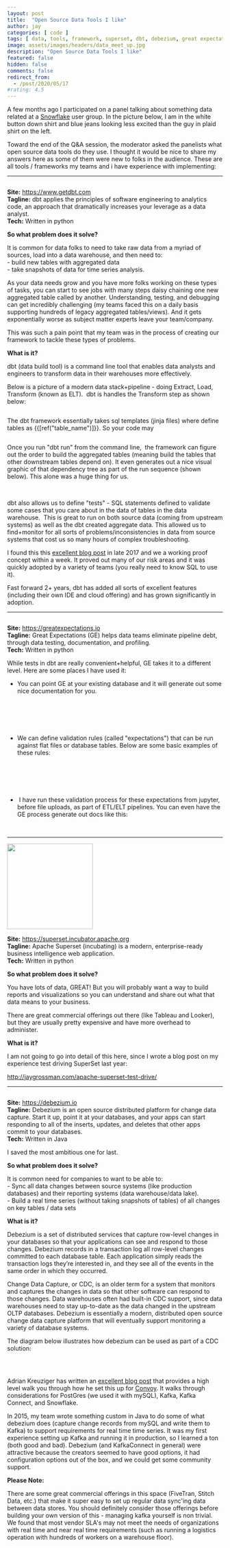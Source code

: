 ```yaml
---
layout: post
title:  "Open Source Data Tools I like"
author: jay
categories: [ code ]
tags: [ data, tools, framework, superset, dbt, debezium, great expectations ] 
image: assets/images/headers/data_meet_up.jpg
description: "Open Source Data Tools I like"
featured: false
hidden: false
comments: false
redirect_from:
  - /post/2020/05/17
#rating: 4.5
---
```




<p>A few months ago I participated on a panel talking about something data related at a <a href="https://www.snowflake.com" target="_blank">Snowflake</a> user group.&nbsp;In the picture below, I am in the white button down shirt and blue jeans looking less excited than the guy in plaid shirt on the left.</p>

<p>Toward the end of the Q&amp;A session, the moderator asked the panelists what open source data tools do they use. I thought it would be nice to share my answers here as some of them were new to folks in the audience. These are all tools / frameworks my teams and i have experience with implementing:</p>
<hr />
<p><img src="{{ site.baseurl }}/assets/images/logos/dbt.png" alt="" /></p>

<p><strong>Site:</strong>&nbsp;<a href="https://www.getdbt.com/" target="_blank">https://www.getdbt.com<br /></a><strong>Tagline:</strong> dbt applies the principles of software engineering to analytics code, an approach that dramatically increases your leverage as a data analyst.<br /><strong>Tech:</strong>&nbsp;Written in python</p>
<p><strong>So what problem does it solve?</strong></p>
<p><strong></strong>It is common for data folks to need to take raw data from a myriad of sources, load into a data warehouse, and then need to:<br />- build new tables with aggregated data<br />- take snapshots of data for time series analysis.&nbsp;</p>
<p>As your data needs grow and you have more folks working on these types of tasks, you can start to see jobs with many steps daisy chaining one new aggregated table called by another. Understanding, testing, and debugging can get incredibly challenging (my teams faced this on a daily basis supporting hundreds of legacy aggregated tables/views). And it gets exponentially worse as subject matter experts leave your team/company.</p>
<p>This was such a pain point that my team was in the process of creating our framework to tackle these types of problems.</p>
<p><strong>What is it?</strong></p>
<p><strong></strong>dbt (data build tool) is a command line tool that enables data analysts and engineers to transform data in their warehouses more effectively.&nbsp;&nbsp;</p>
<p>Below is a picture of a modern data stack+pipeline - doing Extract, Load, Transform (known as ELT).&nbsp; dbt is handles the Transform step as shown below:</p>

<p><img src="{{ site.baseurl }}/assets/images/open_source_tools_1.png" alt="" /></p>

<p>The dbt framework essentially takes sql templates (jinja files) where define tables as {{[ref("table_name")]}}. So your code may&nbsp;</p>

<p><img src="{{ site.baseurl }}/assets/images/open_source_tools_2.gif" alt="" /></p>

<p>Once you run "dbt run" from the command line,&nbsp; the framework can figure out the order to build the aggregated tables (meaning build the tables that other downstream tables depend on). It even generates out a nice visual graphic of that dependency tree as part of the run sequence (shown below). This alone was a huge thing for us.&nbsp;</p>

<p><img src="{{ site.baseurl }}/assets/images/open_source_tools_3.png" alt="" /></p>

<p><br />dbt also allows us to define "tests" - SQL statements defined to validate some cases that you care about in the data of tables in the data warehouse.&nbsp; This is great to run on both source data (coming from upstream systems) as well as the dbt created aggregate data. This allowed us to find+monitor for all sorts of problems/inconsistencies in data from source systems that cost us so many hours of complex troubleshooting.</p>
<p>I found this this&nbsp;<a href="https://blog.getdbt.com/what--exactly--is-dbt-/%20" target="_blank">excellent blog post</a>&nbsp;in late 2017 and we a working proof concept within a week. It proved out many of our risk areas and it was quickly adopted by a variety of teams (you really need to know SQL to use it).</p>
<p>Fast forward 2+ years, dbt has added all sorts of excellent features (including their own IDE and cloud offering) and has grown significantly in adoption.</p>
<hr />

<p><img src="{{ site.baseurl }}/assets/images/logos/great_expectations.png" alt="" /></p>

<p><strong>Site:</strong>&nbsp;<a href="https://greatexpectations.io/" target="_blank">https://greatexpectations.io<br /></a><strong>Tagline:</strong> Great Expectations (GE) helps data teams eliminate pipeline debt, through data testing, documentation, and profiling.<br /><strong>Tech:</strong>&nbsp;Written in python</p>
<p>While tests in dbt are really convenient+helpful, GE takes it to a different level. Here are some places I have used it:</p>
<ul>
<li>You can point GE at your existing database and it will generate out some nice documentation for you.<br /><br />

<p><img src="{{ site.baseurl }}/assets/images/open_source_tools_4.jpg" alt="" /></p>

<br /><br /></li>
<li>We can define validation rules (called "expectations") that can be run against flat files or database tables. Below are some basic examples of these rules:<br /><br />

<p><img src="{{ site.baseurl }}/assets/images/open_source_tools_5.png" alt="" /></p>

<br /><br /></li>
<li>&nbsp;I have run these validation process for these expectations from jupyter, before file uploads, as part of ETL/ELT pipelines. You can even have the GE process generate out docs like this:<br /><br />

<p><img src="{{ site.baseurl }}/assets/images/open_source_tools_6.png" alt="" /></p>

</li>
</ul>
<hr />

<p><img src="{{ site.baseurl }}/assets/images/logos/superset.png" alt="" width=200 /></p>

<p><strong>Site:</strong>&nbsp;<a href="https://superset.incubator.apache.org/" target="_blank">https://superset.incubator.apache.org<br /></a><strong>Tagline:</strong> Apache Superset (incubating) is a modern, enterprise-ready business intelligence web application.<br /><strong>Tech:</strong>&nbsp;Written in python</p>
<p><strong>So what problem does it solve?</strong></p>
<p><strong></strong>You have lots of data, GREAT! But you will probably want a way to build reports and visualizations so you can understand and share out what that data means to your business.</p>
<p>There are great commercial offerings out there (like Tableau and Looker), but they are usually pretty expensive and have more overhead to administer.</p>
<p><strong>What is it?</strong></p>
<p>I am not going to go into detail of this here, since I wrote a blog post on my experience test driving SuperSet last year:</p>
<p><a href="/apache-superset-test-drive/">http://jaygrossman.com/apache-superset-test-drive/<br /></a></p>
<hr />

<p><img src="{{ site.baseurl }}/assets/images/logos/debezium.png" alt="" /></p>

<p><strong>Site:</strong>&nbsp;<a href="https://debezium.io/" target="_blank">https://debezium.io<br /></a><strong>Tagline:</strong> Debezium is an open source distributed platform for change data capture. Start it up, point it at your databases, and your apps can start responding to all of the inserts, updates, and deletes that other apps commit to your databases.<br /><strong>Tech:</strong>&nbsp;Written in Java</p>
<p>I saved the most ambitious one for last.&nbsp;</p>
<p><strong>So what problem does it solve?</strong></p>
<p>It is common need for companies to want to be able to:<br />- Sync all data changes between source systems (like production databases) and their reporting systems (data warehouse/data lake).<br />- Build a real time series (without taking snapshots of tables) of all changes on key tables / data sets&nbsp;</p>
<p><strong>What is it?</strong></p>
<p>Debezium is a set of distributed services that capture row-level changes in your databases so that your applications can see and respond to those changes. Debezium records in a transaction log all row-level changes committed to each database table. Each application simply reads the transaction logs they&rsquo;re interested in, and they see all of the events in the same order in which they occurred.&nbsp;</p>
<p>Change Data Capture, or CDC, is an older term for a system that monitors and captures the changes in data so that other software can respond to those changes. Data warehouses often had built-in CDC support, since data warehouses need to stay up-to-date as the data changed in the upstream OLTP databases. Debezium is essentially a modern, distributed open source change data capture platform that will eventually support monitoring a variety of database systems.</p>
<p>The diagram below illustrates how debezium can be used as part of a CDC solution:</p>

<p><img src="{{ site.baseurl }}/assets/images/open_source_tools_7.png" alt="" /></p>

<div>&nbsp;</div>
<p>Adrian Kreuziger has written an <a href="https://medium.com/convoy-tech/logs-offsets-near-real-time-elt-with-apache-kafka-snowflake-473da1e4d776" target="_blank">excellent blog post</a> that provides a high level walk you through how he set this up for <a href="https://convoy.com/" target="_blank">Convoy</a>. It walks through considerations for PostGres (we used it with mySQL), Kafka, Kafka Connect, and Snowflake.</p>
<p>In 2015, my team wrote something custom in Java to do some of what debezium does (capture change records from mySQL and write them to Kafka) to support requirements for real time time series. It was my first experience setting up Kafka and running it in production, so I learned a ton (both good and bad). Debezium (and KafkaConnect in general) were attractive because the creators seemed to have good options, it had configuration options out of the box, and we could get some community support.</p>
<p><strong>Please Note:</strong></p>
<p>There are some great commercial offerings in this space (FiveTran, Stitch Data, etc.) that make it super easy to set up regular data sync'ing data between data stores. You should definitely consider those offerings before building your own version of this - managing kafka yourself is non trivial. We found that most vendor SLA's may not meet the needs of organizations with real time and near real time requirements (such as running a logistics operation with hundreds of workers on a warehouse floor).</p>

